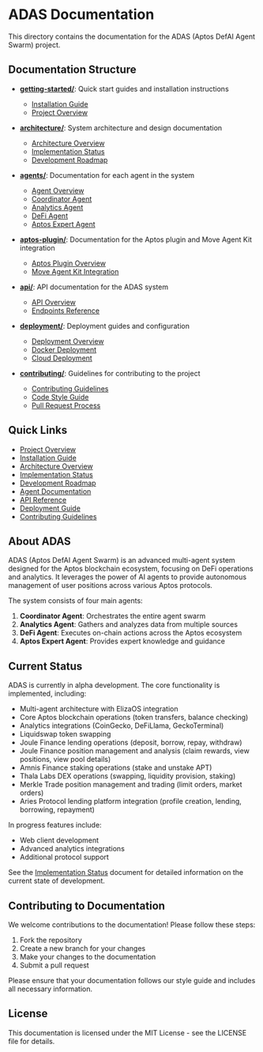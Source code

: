 # ADAS Documentation

This directory contains the documentation for the ADAS (Aptos DefAI Agent Swarm) project.

## Documentation Structure

- **[getting-started/](./getting-started/)**: Quick start guides and installation instructions
  - [Installation Guide](./getting-started/installation.md)
  - [Project Overview](./getting-started/overview.md)
  
- **[architecture/](./architecture/)**: System architecture and design documentation
  - [Architecture Overview](./architecture/overview.md)
  - [Implementation Status](./architecture/implementation-status.md)
  - [Development Roadmap](./architecture/roadmap.md)
  
- **[agents/](./agents/)**: Documentation for each agent in the system
  - [Agent Overview](./agents/README.md)
  - [Coordinator Agent](./agents/coordinator-agent.md)
  - [Analytics Agent](./agents/analytics-agent.md)
  - [DeFi Agent](./agents/defi-agent.md)
  - [Aptos Expert Agent](./agents/aptos-expert-agent.md)
  
- **[aptos-plugin/](./aptos-plugin/)**: Documentation for the Aptos plugin and Move Agent Kit integration
  - [Aptos Plugin Overview](./aptos-plugin/README.md)
  - [Move Agent Kit Integration](./aptos-plugin/move-agent-kit.md)
  
- **[api/](./api/)**: API documentation for the ADAS system
  - [API Overview](./api/README.md)
  - [Endpoints Reference](./api/endpoints.md)
  
- **[deployment/](./deployment/)**: Deployment guides and configuration
  - [Deployment Overview](./deployment/README.md)
  - [Docker Deployment](./deployment/docker.md)
  - [Cloud Deployment](./deployment/cloud.md)
  
- **[contributing/](./contributing/)**: Guidelines for contributing to the project
  - [Contributing Guidelines](./contributing/README.md)
  - [Code Style Guide](./contributing/code-style.md)
  - [Pull Request Process](./contributing/pull-requests.md)

## Quick Links

- [Project Overview](./getting-started/overview.md)
- [Installation Guide](./getting-started/installation.md)
- [Architecture Overview](./architecture/overview.md)
- [Implementation Status](./architecture/implementation-status.md)
- [Development Roadmap](./architecture/roadmap.md)
- [Agent Documentation](./agents/README.md)
- [API Reference](./api/README.md)
- [Deployment Guide](./deployment/README.md)
- [Contributing Guidelines](./contributing/README.md)

## About ADAS

ADAS (Aptos DefAI Agent Swarm) is an advanced multi-agent system designed for the Aptos blockchain ecosystem, focusing on DeFi operations and analytics. It leverages the power of AI agents to provide autonomous management of user positions across various Aptos protocols.

The system consists of four main agents:

1. **Coordinator Agent**: Orchestrates the entire agent swarm
2. **Analytics Agent**: Gathers and analyzes data from multiple sources
3. **DeFi Agent**: Executes on-chain actions across the Aptos ecosystem
4. **Aptos Expert Agent**: Provides expert knowledge and guidance

## Current Status

ADAS is currently in alpha development. The core functionality is implemented, including:

- Multi-agent architecture with ElizaOS integration
- Core Aptos blockchain operations (token transfers, balance checking)
- Analytics integrations (CoinGecko, DeFiLlama, GeckoTerminal)
- Liquidswap token swapping
- Joule Finance lending operations (deposit, borrow, repay, withdraw)
- Joule Finance position management and analysis (claim rewards, view positions, view pool details)
- Amnis Finance staking operations (stake and unstake APT)
- Thala Labs DEX operations (swapping, liquidity provision, staking)
- Merkle Trade position management and trading (limit orders, market orders)
- Aries Protocol lending platform integration (profile creation, lending, borrowing, repayment)

In progress features include:
- Web client development
- Advanced analytics integrations
- Additional protocol support

See the [Implementation Status](./architecture/implementation-status.md) document for detailed information on the current state of development.

## Contributing to Documentation

We welcome contributions to the documentation! Please follow these steps:

1. Fork the repository
2. Create a new branch for your changes
3. Make your changes to the documentation
4. Submit a pull request

Please ensure that your documentation follows our style guide and includes all necessary information.

## License

This documentation is licensed under the MIT License - see the LICENSE file for details. 